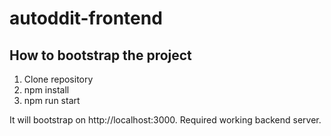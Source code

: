 # autoddit-frontend

## How to bootstrap the project

1. Clone repository
2. npm install
3. npm run start

It will bootstrap on http://localhost:3000.
Required working backend server.